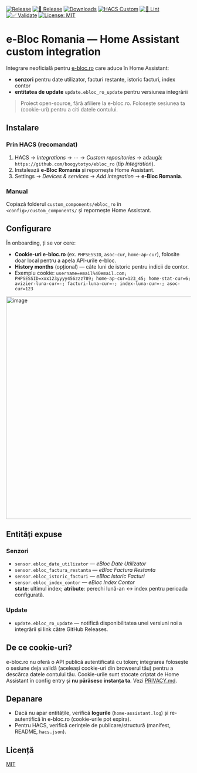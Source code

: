 [![Release](https://img.shields.io/github/v/release/boogytotyo/ebloc_ro?display_name=tag&sort=semver)](https://github.com/boogytotyo/ebloc_ro/releases)
[![🚀 Release](https://github.com/boogytotyo/ebloc_ro/actions/workflows/release.yml/badge.svg)](https://github.com/boogytotyo/ebloc_ro/actions/workflows/release.yml)
[![Downloads](https://img.shields.io/github/downloads/boogytotyo/ebloc_ro/total.svg)](https://github.com/boogytotyo/ebloc_ro/releases)
[![HACS Custom](https://img.shields.io/badge/HACS-Custom-blue.svg)](https://hacs.xyz/)
[![🧹 Lint](https://github.com/boogytotyo/ebloc_ro/actions/workflows/lint.yml/badge.svg)](https://github.com/boogytotyo/ebloc_ro/actions/workflows/lint.yml)
[![✅ Validate](https://github.com/boogytotyo/ebloc_ro/actions/workflows/validate.yml/badge.svg)](https://github.com/boogytotyo/ebloc_ro/actions/workflows/validate.yml)
[![License: MIT](https://img.shields.io/badge/License-MIT-blue.svg)](LICENSE)

# e-Bloc Romania — Home Assistant custom integration

Integrare neoficială pentru [e-bloc.ro](https://www.e-bloc.ro) care aduce în Home Assistant:
- **senzori** pentru date utilizator, facturi restante, istoric facturi, index contor
- **entitatea de update** `update.ebloc_ro_update` pentru versiunea integrării

> Proiect open-source, fără afiliere la e-bloc.ro. Folosește sesiunea ta (cookie-uri) pentru a citi datele contului.

## Instalare

### Prin HACS (recomandat)
1. HACS → *Integrations* → ⋯ → *Custom repositories* → adaugă: `https://github.com/boogytotyo/ebloc_ro` (tip *Integration*).
2. Instalează **e-Bloc Romania** și repornește Home Assistant.
3. Settings → *Devices & services* → *Add integration* → **e-Bloc Romania**.

### Manual
Copiază folderul `custom_components/ebloc_ro` în `<config>/custom_components/` și repornește Home Assistant.

## Configurare
În onboarding, ți se vor cere:
- **Cookie-uri e-bloc.ro** (ex. `PHPSESSID`, `asoc-cur`, `home-ap-cur`), folosite doar local pentru a apela API-urile e-bloc.
- **History months** (opțional) — câte luni de istoric pentru indicii de contor.
- Exemplu cookie: `username=email%40email.com; PHPSESSID=xxx123yyyy456zzz789; home-ap-cur=123_45; home-stat-cur=6; avizier-luna-cur=-; facturi-luna-cur=-; index-luna-cur=-; asoc-cur=123`
<img width="1580" height="607" alt="image" src="https://github.com/user-attachments/assets/e910930a-848b-4eaf-92bf-0b9ad9dc4c66" />

## Entități expuse

### Senzori
- `sensor.ebloc_date_utilizator` — *eBloc Date Utilizator*
- `sensor.ebloc_factura_restanta` — *eBloc Factura Restanta*
- `sensor.ebloc_istoric_facturi` — *eBloc Istoric Facturi*
- `sensor.ebloc_index_contor` — *eBloc Index Contor*  
  **state**: ultimul index; **atribute**: perechi lună-an ↔ index pentru perioada configurată.

### Update
- `update.ebloc_ro_update` — notifică disponibilitatea unei versiuni noi a integrării și link către GitHub Releases.

## De ce cookie-uri?
e-bloc.ro nu oferă o API publică autentificată cu token; integrarea folosește o sesiune deja validă (aceleași cookie-uri din browserul tău) pentru a descărca datele contului tău. Cookie-urile sunt stocate criptat de Home Assistant în config entry și **nu părăsesc instanța ta**. Vezi [PRIVACY.md](PRIVACY.md).

## Depanare
- Dacă nu apar entitățile, verifică **logurile** (`home-assistant.log`) și re-autentifică în e-bloc.ro (cookie-urile pot expira).
- Pentru HACS, verifică cerințele de publicare/structură (manifest, README, `hacs.json`).
## Licență
[MIT](LICENSE)
